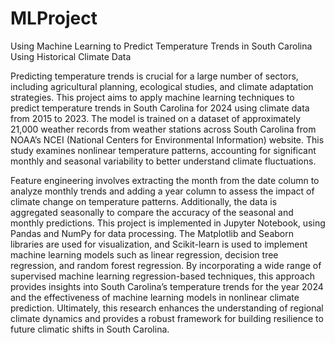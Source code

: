 # MLProject
Using Machine Learning to Predict Temperature Trends in South Carolina Using Historical Climate Data

Predicting temperature trends is crucial for a large number of sectors, including agricultural planning, ecological studies, and climate adaptation strategies. This project aims to apply machine learning techniques to predict temperature trends in South Carolina for 2024 using climate data from 2015 to 2023. The model is trained on a dataset of approximately 21,000 weather records from weather stations across South Carolina from NOAA’s NCEI (National Centers for Environmental Information) website. This study examines nonlinear temperature patterns, accounting for significant monthly and seasonal variability to better understand climate fluctuations.  

Feature engineering involves extracting the month from the date column to analyze monthly trends and adding a year column to assess the impact of climate change on temperature patterns. Additionally, the data is aggregated seasonally to compare the accuracy of the seasonal and monthly predictions. This project is implemented in Jupyter Notebook, using Pandas and NumPy for data processing. The Matplotlib and Seaborn libraries are used for visualization, and Scikit-learn is used to implement machine learning models such as linear regression, decision tree regression, and random forest regression. By incorporating a wide range of supervised machine learning regression-based techniques, this approach provides insights into South Carolina’s temperature trends for the year 2024 and the effectiveness of machine learning models in nonlinear climate prediction. Ultimately, this research enhances the understanding of regional climate dynamics and provides a robust framework for building resilience to future climatic shifts in South Carolina. 
